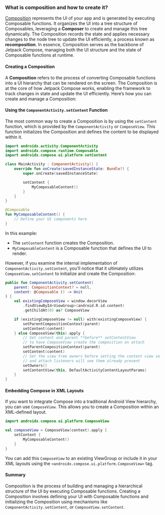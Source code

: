 ### What is composition and how to create it?

[Composition](https://developer.android.com/develop/ui/compose/lifecycle#composition-anatomy) represents the UI of your app and is generated by executing Composable functions. It organizes the UI into a tree structure of Composables, leveraging a **Composer** to create and manage this tree dynamically. The Composition records the state and applies necessary changes to the node tree to update the UI efficiently, a process known as **recomposition**. In essence, Composition serves as the backbone of Jetpack Compose, managing both the UI structure and the state of Composable functions at runtime.

#### Creating a Composition

A **Composition** refers to the process of converting Composable functions into a UI hierarchy that can be rendered on the screen. The Composition is at the core of how Jetpack Compose works, enabling the framework to track changes in state and update the UI efficiently. Here’s how you can create and manage a Composition:

#### Using the `ComponentActivity.setContent` Function

The most common way to create a Composition is by using the `setContent` function, which is provided by the `ComponentActivity` or `ComposeView`. This function initializes the Composition and defines the content to be displayed within it.

```kotlin
import androidx.activity.ComponentActivity
import androidx.compose.runtime.Composable
import androidx.compose.ui.platform.setContent

class MainActivity : ComponentActivity() {
    override fun onCreate(savedInstanceState: Bundle?) {
        super.onCreate(savedInstanceState)

        setContent {
            MyComposableContent()
        }
    }
}

@Composable
fun MyComposableContent() {
    // Define your UI components here
}
```

In this example:
- The `setContent` function creates the Composition.
- `MyComposableContent` is a Composable function that defines the UI to render.

However, if you examine the internal implementation of `ComponentActivity.setContent`, you’ll notice that it ultimately utilizes `ComposeView.setContent` to initialize and create the Composition:

```kotlin
public fun ComponentActivity.setContent(
    parent: CompositionContext? = null,
    content: @Composable () -> Unit
) {
    val existingComposeView = window.decorView
        .findViewById<ViewGroup>(android.R.id.content)
        .getChildAt(0) as? ComposeView

    if (existingComposeView != null) with(existingComposeView) {
        setParentCompositionContext(parent)
        setContent(content)
    } else ComposeView(this).apply {
        // Set content and parent **before** setContentView
        // to have ComposeView create the composition on attach
        setParentCompositionContext(parent)
        setContent(content)
        // Set the view tree owners before setting the content view so that the inflation process
        // and attach listeners will see them already present
        setOwners()
        setContentView(this, DefaultActivityContentLayoutParams)
    }
}
```

#### Embedding Compose in XML Layouts

If you want to integrate Compose into a traditional Android View hierarchy, you can use `ComposeView`. This allows you to create a Composition within an XML-defined layout.

```kotlin
import androidx.compose.ui.platform.ComposeView

val composeView = ComposeView(context).apply {
    setContent {
        MyComposableContent()
    }
}
```

You can add this `ComposeView` to an existing ViewGroup or include it in your XML layouts using the `<androidx.compose.ui.platform.ComposeView>` tag.

#### Summary

Composition is the process of building and managing a hierarchical structure of the UI by executing Composable functions. Creating a Composition involves defining your UI with Composable functions and initializing the Composition using mechanisms like `ComponentActivity.setContent`, or `ComposeView.setContent`.